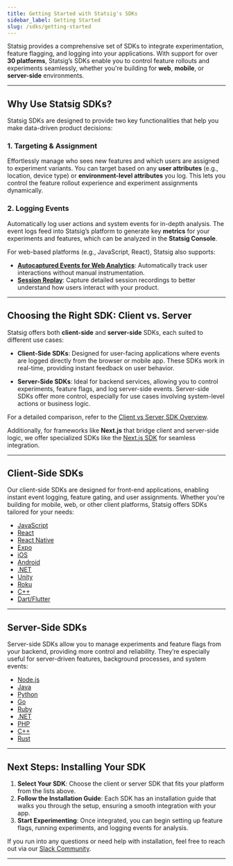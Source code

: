 ```yaml
---
title: Getting Started with Statsig's SDKs
sidebar_label: Getting Started
slug: /sdks/getting-started
---
```


Statsig provides a comprehensive set of SDKs to integrate experimentation, feature flagging, and logging into your applications. With support for over **30 platforms**, Statsig’s SDKs enable you to control feature rollouts and experiments seamlessly, whether you're building for **web**, **mobile**, or **server-side** environments.

---

## Why Use Statsig SDKs?

Statsig SDKs are designed to provide two key functionalities that help you make data-driven product decisions:

### 1. **Targeting & Assignment**
Effortlessly manage who sees new features and which users are assigned to experiment variants. You can target based on any **user attributes** (e.g., location, device type) or **environment-level attributes** you log. This lets you control the feature rollout experience and experiment assignments dynamically.

### 2. **Logging Events**
Automatically log user actions and system events for in-depth analysis. The event logs feed into Statsig’s platform to generate key **metrics** for your experiments and features, which can be analyzed in the **Statsig Console**.

For web-based platforms (e.g., JavaScript, React), Statsig also supports:
- **[Autocaptured Events for Web Analytics](/webanalytics/overview)**: Automatically track user interactions without manual instrumentation.
- **[Session Replay](/session-replay/overview)**: Capture detailed session recordings to better understand how users interact with your product.

---

## Choosing the Right SDK: Client vs. Server

Statsig offers both **client-side** and **server-side** SDKs, each suited to different use cases:

- **Client-Side SDKs**: Designed for user-facing applications where events are logged directly from the browser or mobile app. These SDKs work in real-time, providing instant feedback on user behavior.
  
- **Server-Side SDKs**: Ideal for backend services, allowing you to control experiments, feature flags, and log server-side events. Server-side SDKs offer more control, especially for use cases involving system-level actions or business logic.

For a detailed comparison, refer to the [Client vs Server SDK Overview](/sdks/client-vs-server).

Additionally, for frameworks like **Next.js** that bridge client and server-side logic, we offer specialized SDKs like the [Next.js SDK](/client/javascript-sdk/next-js) for seamless integration.

---

## Client-Side SDKs

Our client-side SDKs are designed for front-end applications, enabling instant event logging, feature gating, and user assignments. Whether you're building for mobile, web, or other client platforms, Statsig offers SDKs tailored for your needs:

- [JavaScript](/client/javascript-sdk)
- [React](/client/javascript-sdk/react)
- [React Native](/client/javascript-sdk/react-native)
- [Expo](/client/javascript-sdk/expo)
- [iOS](/client/iosClientSDK)
- [Android](/client/androidClientSDK)
- [.NET](/client/dotnetSDK)
- [Unity](/client/unitySDK)
- [Roku](/client/rokuSDK)
- [C++](/client/cpp-client-sdk)
- [Dart/Flutter](/client/dartSDK)

---

## Server-Side SDKs

Server-side SDKs allow you to manage experiments and feature flags from your backend, providing more control and reliability. They’re especially useful for server-driven features, background processes, and system events:

- [Node.js](/server/nodejsServerSDK)
- [Java](/server/javaSdk)
- [Python](/server/pythonSDK)
- [Go](/server/golangSDK)
- [Ruby](/server/rubySDK)
- [.NET](/server/dotnetSDK)
- [PHP](/server/phpSDK)
- [C++](/server/cppSDK)
- [Rust](/server/rustSDK)

---

## Next Steps: Installing Your SDK

1. **Select Your SDK**: Choose the client or server SDK that fits your platform from the lists above.
2. **Follow the Installation Guide**: Each SDK has an installation guide that walks you through the setup, ensuring a smooth integration with your app.
3. **Start Experimenting**: Once integrated, you can begin setting up feature flags, running experiments, and logging events for analysis.

If you run into any questions or need help with installation, feel free to reach out via our [Slack Community](https://statsig.com/slack).

---
